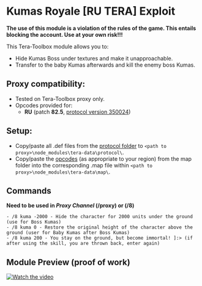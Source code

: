 # Kumas Royale [RU TERA] Exploit

**The use of this module is a violation of the rules of the game. This entails blocking the account. Use at your own risk!!!**

This Tera-Toolbox module allows you to:
- Hide Kumas Boss under textures and make it unapproachable.
- Transfer to the baby Kumas afterwards and kill the enemy boss Kumas.

## Proxy compatibility:
- Tested on Tera-Toolbox proxy only.
- Opcodes provided for:
  - **RU** (patch **82.5**, [protocol version 350024](https://github.com/PinguinRei/Kumas-Royale-RU-TERA/blob/master/opcodes/protocol.350024.map))
  
## Setup:
- Copy/paste all .def files from the [protocol folder](https://github.com/PinguinRei/Kumas-Royale-RU-TERA/tree/master/defs) to `<path to proxy>\node_modules\tera-data\protocol\`.
- Copy/paste the [opcodes](https://github.com/PinguinRei/Kumas-Royale-RU-TERA/tree/master/opcodes) (as appropriate to your region) from the map folder into the corresponding .map file within `<path to proxy>\node_modules\tera-data\map\`.

## Commands
**Need to be used in _Proxy Channel_ (/proxy) or (/8)**
```
- /8 kuma -2000 - Hide the character for 2000 units under the ground (use for Boss Kumas)
- /8 kuma 0 - Restore the original height of the character above the ground (user for Baby Kumas after Boss Kumas)
- /8 kuma 200 - You stay on the ground, but become immortal! ]:> (if after using the skill, you are thrown back, enter again)
```
## Module Preview (proof of work)

[![Watch the video](https://img.youtube.com/vi/qvJh9tatggc/maxresdefault.jpg)](https://youtu.be/qvJh9tatggc)
